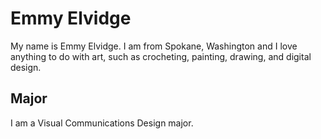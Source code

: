 #  Emmy Elvidge

My name is Emmy Elvidge. I am from Spokane, Washington and I love anything to do with art, such as crocheting, painting, drawing, and digital design.

## Major
I am a Visual Communications Design major.
